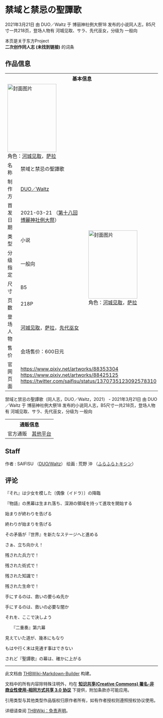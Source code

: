 # 禁域と禁忌の聖譚歌

<!-- source html: G:\repos\THBWiki-Markdown-Builder\THBWikiMarkdown\Temp\main\5\5b\ns0%3A%E7%A6%81%E5%9F%9F%E3%81%A8%E7%A6%81%E5%BF%8C%E3%81%AE%E8%81%96%E8%AD%9A%E6%AD%8C.html -->

2021年3月21日 由 DUO／Waltz 于 博丽神社例大祭18 发布的小说同人志，B5尺寸一共218页，登场人物有 河城见取、サラ、先代巫女，分级为 一般向

本页是关于东方Project  
 **二次创作同人志 (未找到链接)** 的词条
## 作品信息

<table><tbody><tr><th colspan="3">基本信息</th></tr><tr><td class="cover-artwork-mobile" colspan="2"><a href="./文件-禁域と禁忌の聖譚歌封面.jpg.md" class="image" title="封面图片"><img alt="封面图片" src="https://upload.thwiki.cc/thumb/b/bd/%E7%A6%81%E5%9F%9F%E3%81%A8%E7%A6%81%E5%BF%8C%E3%81%AE%E8%81%96%E8%AD%9A%E6%AD%8C%E5%B0%81%E9%9D%A2.jpg/161px-%E7%A6%81%E5%9F%9F%E3%81%A8%E7%A6%81%E5%BF%8C%E3%81%AE%E8%81%96%E8%AD%9A%E6%AD%8C%E5%B0%81%E9%9D%A2.jpg" decoding="async" loading="lazy" width="161" height="224" srcset="https://upload.thwiki.cc/thumb/b/bd/%E7%A6%81%E5%9F%9F%E3%81%A8%E7%A6%81%E5%BF%8C%E3%81%AE%E8%81%96%E8%AD%9A%E6%AD%8C%E5%B0%81%E9%9D%A2.jpg/242px-%E7%A6%81%E5%9F%9F%E3%81%A8%E7%A6%81%E5%BF%8C%E3%81%AE%E8%81%96%E8%AD%9A%E6%AD%8C%E5%B0%81%E9%9D%A2.jpg 1.5x, https://upload.thwiki.cc/thumb/b/bd/%E7%A6%81%E5%9F%9F%E3%81%A8%E7%A6%81%E5%BF%8C%E3%81%AE%E8%81%96%E8%AD%9A%E6%AD%8C%E5%B0%81%E9%9D%A2.jpg/323px-%E7%A6%81%E5%9F%9F%E3%81%A8%E7%A6%81%E5%BF%8C%E3%81%AE%E8%81%96%E8%AD%9A%E6%AD%8C%E5%B0%81%E9%9D%A2.jpg 2x" data-file-width="918" data-file-height="1273"></a><div class="cover-char">角色：<a href="./河城见取.md" title="河城见取">河城见取</a>，<a href="./萨拉.md" title="萨拉">萨拉</a></div></td>
</tr><tr><td class="label">名称</td><td colspan="2"> 禁域と禁忌の聖譚歌 </td></tr><tr><td class="label">制作方</td><td><a href="./DUO／Waltz.md" title="DUO／Waltz">DUO／Waltz</a></td><td class="cover-artwork" rowspan="8" style="min-width:224px;"><a href="./文件-禁域と禁忌の聖譚歌封面.jpg.md" class="image" title="封面图片"><img alt="封面图片" src="https://upload.thwiki.cc/thumb/b/bd/%E7%A6%81%E5%9F%9F%E3%81%A8%E7%A6%81%E5%BF%8C%E3%81%AE%E8%81%96%E8%AD%9A%E6%AD%8C%E5%B0%81%E9%9D%A2.jpg/161px-%E7%A6%81%E5%9F%9F%E3%81%A8%E7%A6%81%E5%BF%8C%E3%81%AE%E8%81%96%E8%AD%9A%E6%AD%8C%E5%B0%81%E9%9D%A2.jpg" decoding="async" loading="lazy" width="161" height="224" srcset="https://upload.thwiki.cc/thumb/b/bd/%E7%A6%81%E5%9F%9F%E3%81%A8%E7%A6%81%E5%BF%8C%E3%81%AE%E8%81%96%E8%AD%9A%E6%AD%8C%E5%B0%81%E9%9D%A2.jpg/242px-%E7%A6%81%E5%9F%9F%E3%81%A8%E7%A6%81%E5%BF%8C%E3%81%AE%E8%81%96%E8%AD%9A%E6%AD%8C%E5%B0%81%E9%9D%A2.jpg 1.5x, https://upload.thwiki.cc/thumb/b/bd/%E7%A6%81%E5%9F%9F%E3%81%A8%E7%A6%81%E5%BF%8C%E3%81%AE%E8%81%96%E8%AD%9A%E6%AD%8C%E5%B0%81%E9%9D%A2.jpg/323px-%E7%A6%81%E5%9F%9F%E3%81%A8%E7%A6%81%E5%BF%8C%E3%81%AE%E8%81%96%E8%AD%9A%E6%AD%8C%E5%B0%81%E9%9D%A2.jpg 2x" data-file-width="918" data-file-height="1273"></a><div class="cover-char">角色：<a href="./河城见取.md" title="河城见取">河城见取</a>，<a href="./萨拉.md" title="萨拉">萨拉</a></div></td>
</tr><tr><td class="label">首发日期</td><td>2021-03-21&#160;（<a href="/展会作品列表?e=%E5%8D%9A%E4%B8%BD%E7%A5%9E%E7%A4%BE%E4%BE%8B%E5%A4%A7%E7%A5%AD%2318">第十八回 博麗神社例大祭</a>）</td></tr><tr><td class="label">类型</td><td>小说</td></tr><tr><td class="label">分级指定</td><td>一般向</td></tr><tr><td class="label">尺寸</td><td>B5</td></tr><tr><td class="label">页数</td><td>218P</td></tr><tr><td class="label">登场人物</td><td><a href="./河城见取.md" title="河城见取">河城见取</a>，<a href="./萨拉.md" title="萨拉">萨拉</a>，<a href="./先代巫女.md" title="先代巫女">先代巫女</a></td></tr><tr><td class="label">售价</td><td>会场售价：600日元</td></tr>
<tr><td class="label">官网页面</td><td colspan="2"><a rel="nofollow" class="external free" href="https://www.pixiv.net/artworks/88353304">https://www.pixiv.net/artworks/88353304</a><br><a rel="nofollow" class="external free" href="https://www.pixiv.net/artworks/88425125">https://www.pixiv.net/artworks/88425125</a><br><a rel="nofollow" class="external free" href="https://twitter.com/saifisu/status/1370735123092578310">https://twitter.com/saifisu/status/1370735123092578310</a></td></tr></tbody></table>

禁域と禁忌の聖譚歌（同人志，DUO／Waltz，2021） - 2021年3月21日 由 DUO／Waltz 于 博丽神社例大祭18 发布的小说同人志，B5尺寸一共218页，登场人物有 河城见取、サラ、先代巫女，分级为 一般向

<table><tbody><tr><th colspan="3">通贩信息</th></tr><tr><td class="label">官方通贩</td><td colspan="2"><a rel="nofollow" class="external text" href="https://order.pico2.jp/duowaltz/">其他平台</a></td></tr></tbody></table>


## Staff
作者
: SAIFISU （[DUO/Waltz](./DUO／Waltz.md)）
绘画
: 荒野 沖 （[ふらふらトキシン](./ふらふらトキシン.md)）

## 评论

  
『それ』は少女を模した〔偶像（イドラ）〕の降臨  

『物語』の黒幕は生まれ落ち、深淵の領域を持って進攻を開始する  

  

始まりが終わりを告げる  

終わりが始まりを告げる  

その矛盾が『世界』を新たなステージへと進める  

  

さぁ、立ち向かえ！  

残された兵力で！  

残された術式で！  

残された知識で！  

残された生命で！  

  

手にするのは、救いの要らぬ先か  

手にするのは、救いの必要な闇か  

それを、ここで決しよう  

  

　　『二重奏』第六幕  

  

見えていた道が、幾本にもなり  

もはや行く末は見通す事はできない  

されど『聖譚歌』の幕は、確かに上がる
  


  
  

  





---

此文档由 [THBWiki-Markdown-Builder](https://github.com/Delsin-Yu/THBWiki-Markdown-Builder) 构建。

文档中的所有内容除特殊注明外，均在 [**知识共享(Creative Commons) 署名-非商业性使用-相同方式共享 3.0 协议**](https://creativecommons.org/licenses/by-sa/3.0/deed.zh-hans) 下提供，附加条款亦可能应用。

引用类型与其他类型作品版权归原作者所有，如有作者授权则遵照授权协议使用。

详细请查阅 [THBWiki：免责声明](https://thbwiki.cc/THBWiki:%E5%85%8D%E8%B4%A3%E5%A3%B0%E6%98%8E)。

